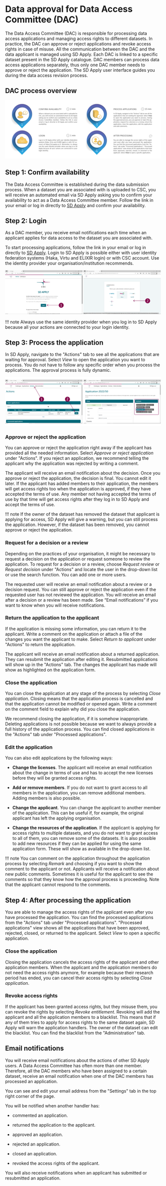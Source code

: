 # Data approval for Data Access Committee (DAC)

The Data Access Committee (DAC) is responsible for processing data access applications and managing access rights to different datasets. In practice, the DAC can approve or reject applications and revoke access rights in case of misuse. All the communication between the DAC and the data applicant is managed using SD Apply. Each DAC is linked to a specific dataset present in the SD Apply catalogue. DAC members can process data access applications separately, thus only one DAC member needs to approve or reject the application. The SD Apply user interface guides you during the data access revision process.

## DAC process overview

[![SD Apply DAC process overview](images/apply/apply_dac_overview.png)](images/apply/apply_dac_overview.png)

## Step 1: Confirm availability

The Data Access Committee is established during the data submission process. When a dataset you are associated with is uploaded to CSC, you will receive an automated email via SD Apply asking you to confirm your availability to act as a Data Access Committee member. Follow the link in your email or log in directly to [SD Apply](https://sd-apply.csc.fi) and confirm your availability. 

## Step 2: Login

As a DAC member, you receive email notifications each time when an applicant applies for data access to the dataset you are associated with.

To start processing applications, follow the link in your email or log in directly to [SD Apply](https://sd-apply.csc.fi/). Login to SD Apply is possible either with user identity federation systems (Haka, Virtu and ELIXIR login) or with CSC account. Use the identity provider your organisation/institution recommends.

[![SD Apply login page](images/apply/apply_login.png)](images/apply/apply_login.png)

!!! note
    Always use the same identity provider when you log in to SD Apply because all your actions are connected to your login identity.

## Step 3: Process the application

In SD Apply, navigate to the "Actions" tab to see all the applications that are waiting for approval. Select *View* to open the application you want to process. You do not have to follow any specific order when you process the applications. The approval process is fully dynamic.

[![SD Apply "Actions" tab and application](images/apply/apply_dac.png)](images/apply/apply_dac.png)

### Approve or reject the application

You can approve or reject the application right away if the applicant has provided all the needed information. Select *Approve or reject application* under "Actions". If you reject an application, we recommend telling the applicant why the application was rejected by writing a comment.

The applicant will receive an email notification about the decision. Once you approve or reject the application, the decision is final. You cannot edit it later. If the applicant has added members to their application, the members will get access rights too when the application is approved, if they have accepted the terms of use. Any member not having accepted the terms of use by that time will get access rights after they log in to SD Apply and accept the terms of use.

!!! note
    If the owner of the dataset has removed the dataset that applicant is applying for access, SD Apply will give a warning, but you can still process the application. However, if the dataset has been removed, you cannot approve or reject the application.
    
### Request for a decision or a review

Depending on the practices of your organisation, it might be necessary to request a decision on the application or request someone to review the application. To request for a decision or a review, choose *Request review* or *Request decision* under "Actions" and locate the user in the drop-down list or use the search function. You can add one or more users. 

The requested user will receive an email notification about a review or a decision request. You can still approve or reject the application even if the requested user has not reviewed the application. You will receive an email after a decision or a review has been made. See “Email notifications” if you want to know when you will receive notifications.

### Return the application to the applicant

If the application is missing some information, you can return it to the applicant. Write a comment on the application or attach a file of the changes you want the applicant to make. Select *Return to applicant* under "Actions" to return the application.

The applicant will receive an email notification about a returned application. They can resubmit the application after editing it. Resubmitted applications will show up in the "Actions" tab. The changes the applicant has made will show as highlighted on the application form.

### Close the application

You can close the application at any stage of the process by selecting *Close application*. Closing means that the application process is cancelled and that the application cannot be modified or opened again. Write a comment on the comment field to explain why did you close the application.

We recommend closing the application, if it is somehow inappropriate. Deleting applications is not possible because we want to always provide a full history of the application process. You can find closed applications in the "Actions" tab under "Processed applications".

### Edit the application

You can also edit applications by the following ways:

- **Change the licenses**. The applicant will receive an email notification about the change in terms of use and has to accept the new licenses before they will be granted access rights.

- **Add or remove members**. If you do not want to grant access to all members in the application, you can remove additional members. Adding members is also possible.

- **Change the applicant**. You can change the applicant to another member of the application. This can be useful if, for example, the original applicant has left the applying organisation.

- **Change the resources of the application**. If the applicant is applying for access rights to multiple datasets, and you do not want to grant access to all of them, you can remove some of the datasets. It is also possible to add new resources if they can be applied for using the same application form. These will show as available in the drop-down list.

!!! note
    You can comment on the application throughout the application process by selecting *Remark* and choosing if you want to show the comment to the applicant or not. Applicants will receive a notification about new public comments. Sometimes it is useful for the applicant to see the comments so that they know how the approval process is proceeding. Note that the applicant cannot respond to the comments.

## Step 4: After processing the application

You are able to manage the access rights of the applicant even after you have processed the application. You can find the processed applications from the "Actions" tab under "Processed applications". "Processed applications" view shows all the applications that have been approved, rejected, closed, or returned to the applicant. Select *View* to open a specific application.

### Close the application

Closing the application cancels the access rights of the applicant and other application members. When the applicant and the application members do not need the access rights anymore, for example because their research period has ended, you can cancel their access rights by selecting *Close application*.

### Revoke access rights

If the applicant has been granted access rights, but they misuse them, you can revoke the rights by selecting *Revoke entitlement*. Revoking will add the applicant and all the application members to a blacklist. This means that if any of them tries to apply for access rights to the same dataset again, SD Apply will warn the application handlers. The owner of the dataset can edit the blacklist. You can find the blacklist from the "Administration" tab.

## Email notifications

You will receive email notifications about the actions of other SD Apply users. A Data Access Committee has often more than one member. Therefore, all the DAC members who have been assigned to a certain dataset, receive an email notification when one of the DAC members has processed an application.

You can see and edit your email address from the "Settings" tab in the top right corner of the page.

You will be notified when another handler has:

- commented an application.

- returned the application to the applicant.

- approved an application.

- rejected an application.

- closed an application.

- revoked the access rights of the applicant.

You will also receive notifications when an applicant has submitted or resubmitted an application.
